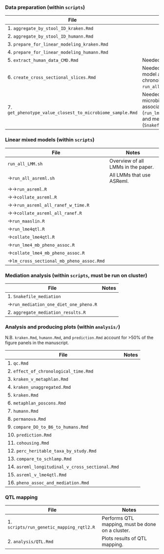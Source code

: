 ### Data preparation (within `scripts`)

| File | Notes|
| ---- | ------ |
| 1. `aggregate_by_stool_ID_kraken.Rmd` | |
| 2. `aggregate_by_stool_ID_humann.Rmd` | |
| 3. `prepare_for_linear_modeling_kraken.Rmd` | |
| 4. `prepare_for_linear_modeling_humann.Rmd` | |
| 5. `extract_human_data_CMD.Rmd` | Needed for `run_maaslin.R`. |
| 6. `create_cross_sectional_slices.Rmd` | Needed to run the linear model at different slices of chronological time (within `run_all_asreml.sh`). |
| 7. `get_phenotype_value_closest_to_microbiome_sample.Rmd` | Needed to perform microbiome-phenotype associations (`run_lme4_mb_pheno_assoc.R`) and mediation analysis (`Snakefile_mediation`). |

### Linear mixed models (within `scripts`)

| File | Notes |
| ---- | ----- |
| `run_all_LMM.sh` | Overview of all LMMs in the paper. |
| →`run_all_asreml.sh` | All LMMs that use ASReml. |
| →→`run_asreml.R` | |
| →→`collate_asreml.R`| |
| →→`run_asreml_all_ranef_w_time.R` | |
| →→`collate_asreml_all_ranef.R` | |
| →`run_maaslin.R` | |
| →`run_lme4qtl.R` | |
| →`collate_lme4qtl.R` | |
| →`run_lme4_mb_pheno_assoc.R` | |
| →`collate_lme4_mb_pheno_assoc.R` | |
| →`lm_cross_sectional_mb_pheno_assoc.Rmd` | |

### Mediation analysis (within `scripts`, must be run on cluster)

| File | Notes |
| ---- | ----- |
| 1. `Snakefile_mediation` | |
| →`run_mediation_one_diet_one_pheno.R` | |
| 2. `aggregate_mediation_results.R` | |

### Analysis and producing plots (within `analysis/`)

N.B. `kraken.Rmd`, `humann.Rmd`, and `prediction.Rmd` account for >50% of the figure panels in the manuscript.

| File | Notes |
| ---- | ----- |
| 1. `qc.Rmd` | |
| 2. `effect_of_chronological_time.Rmd` | |
| 3. `kraken_v_metaphlan.Rmd` | |
| 4. `kraken_unaggregated.Rmd` | |
| 5. `kraken.Rmd` | |
| 6. `metaphlan_poscons.Rmd` | |
| 7. `humann.Rmd` | |
| 8. `permanova.Rmd` | |
| 9. `compare_DO_to_B6_to_humans.Rmd` | |
| 10. `prediction.Rmd` | |
| 11. `cohousing.Rmd` | |
| 12. `perc_heritable_taxa_by_study.Rmd` | |
| 13. `compare_to_schlamp.Rmd` | |
| 14. `asreml_longitudinal_v_cross_sectional.Rmd` | |
| 15. `asreml_v_lme4qtl.Rmd` | |
| 16. `pheno_assoc_and_mediation.Rmd` | | 

### QTL mapping

| File | Notes |
| ---- | ----- |
| 1. `scripts/run_genetic_mapping_rqtl2.R` | Performs QTL mapping, must be done on a cluster. |
| 2. `analysis/QTL.Rmd` | Plots results of QTL mapping. |
